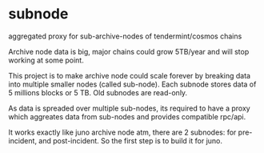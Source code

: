 # subnode
aggregated proxy for sub-archive-nodes of tendermint/cosmos chains


Archive node data is big, major chains could grow 5TB/year and will stop working at some point.


This project is to make archive node could scale forever by breaking data into multiple smaller nodes (called sub-node).
Each subnode stores data of 5 millions blocks or 5 TB. Old subnodes are read-only.


As data is spreaded over multiple sub-nodes, its required to have a proxy which aggreates data from sub-nodes and provides compatible rpc/api.


It works exactly like juno archive node atm, there are 2 subnodes: for pre-incident, and post-incident.
So the first step is to build it for juno.
